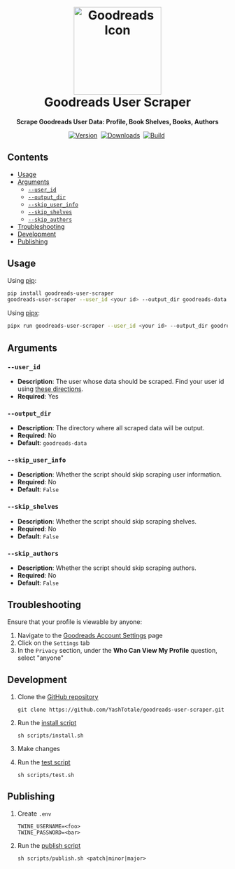 <h1 align="center">
  <br>
  <img alt="Goodreads Icon" width="200" src="https://raw.githubusercontent.com/YashTotale/goodreads-user-scraper/main/static/goodreads-icon.png"></img>
  <br>
  <b>Goodreads User Scraper</b>
</h1>

**<p align="center">Scrape Goodreads User Data: Profile, Book Shelves, Books, Authors</p>**

<p align="center">
  <!-- Version -->
  <a href="https://pypi.org/project/goodreads-user-scraper/"><img src="https://img.shields.io/pypi/v/goodreads-user-scraper?style=for-the-badge&labelColor=000000&label=Version" alt="Version"></a>&nbsp;
  <!-- Downloads -->
  <a href="https://pypi.org/project/goodreads-user-scraper/"><img src="https://img.shields.io/pepy/dt/goodreads-user-scraper?style=for-the-badge&labelColor=000000&label=Downloads&logo=pypi&logoColor=FFFFFF" alt="Downloads"></a>&nbsp;
  <!-- Build -->
  <a href="https://github.com/YashTotale/goodreads-user-scraper/actions/workflows/integrate.yml?query=branch%3Amain"><img src="https://img.shields.io/github/actions/workflow/status/YashTotale/goodreads-user-scraper/integrate.yml?branch=main&style=for-the-badge&label=Build&logo=github&logoColor=FFFFFF&labelColor=000000" alt="Build"/></a>&nbsp;
</p>

## Contents <!-- omit in toc -->

- [Usage](#usage)
- [Arguments](#arguments)
  - [`--user_id`](#--user_id)
  - [`--output_dir`](#--output_dir)
  - [`--skip_user_info`](#--skip_user_info)
  - [`--skip_shelves`](#--skip_shelves)
  - [`--skip_authors`](#--skip_authors)
- [Troubleshooting](#troubleshooting)
- [Development](#development)
- [Publishing](#publishing)

## Usage

Using [pip](https://pypi.org/project/pip/):

```bash
pip install goodreads-user-scraper
goodreads-user-scraper --user_id <your id> --output_dir goodreads-data
```

Using [pipx](https://pypi.org/project/pipx/):

```bash
pipx run goodreads-user-scraper --user_id <your id> --output_dir goodreads-data
```

## Arguments

### `--user_id`

- **Description**: The user whose data should be scraped. Find your user id using [these directions](https://help.goodreads.com/s/article/Where-can-I-find-my-user-ID).
- **Required**: Yes

### `--output_dir`

- **Description**: The directory where all scraped data will be output.
- **Required**: No
- **Default**: `goodreads-data`

### `--skip_user_info`

- **Description**: Whether the script should skip scraping user information.
- **Required**: No
- **Default**: `False`

### `--skip_shelves`

- **Description**: Whether the script should skip scraping shelves.
- **Required**: No
- **Default**: `False`

### `--skip_authors`

- **Description**: Whether the script should skip scraping authors.
- **Required**: No
- **Default**: `False`

## Troubleshooting

Ensure that your profile is viewable by anyone:

1. Navigate to the [Goodreads Account Settings](https://www.goodreads.com/user/edit) page
2. Click on the `Settings` tab
3. In the `Privacy` section, under the **Who Can View My Profile** question, select "anyone"

## Development

1. Clone the [GitHub repository](https://github.com/YashTotale/goodreads-user-scraper)

   ```shell
   git clone https://github.com/YashTotale/goodreads-user-scraper.git
   ```

2. Run the [install script](/scripts/install.sh)

   ```shell
   sh scripts/install.sh
   ```

3. Make changes

4. Run the [test script](/scripts/test.sh)

   ```shell
   sh scripts/test.sh
   ```

## Publishing

1. Create `.env`

   ```text
   TWINE_USERNAME=<foo>
   TWINE_PASSWORD=<bar>
   ```

2. Run the [publish script](/scripts/publish.sh)

   ```shell
   sh scripts/publish.sh <patch|minor|major>
   ```
